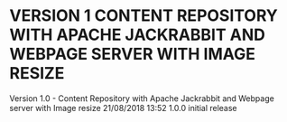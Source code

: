 
VERSION 1  CONTENT REPOSITORY WITH APACHE JACKRABBIT AND WEBPAGE SERVER WITH IMAGE RESIZE
=========================================================================================

   Version 1.0 - Content Repository with Apache Jackrabbit and Webpage server with Image resize
      21/08/2018 13:52  1.0.0  initial release